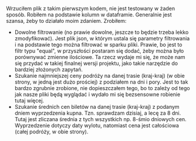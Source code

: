 Wrzuciłem plik z takim pierwszym kodem, nie jest testowany w żaden sposób. Robiłem na podstawie kolumn w dataframie.
Generalnie jest szansa, żeby to działało moim zdaniem.
Zrobiłem:
- Dowolne filtrowanie (no prawie dowolne, jeszcze to będzie trzeba lekko zmodyfikować). Jest plik json, w którym ustala się parametry filtrowania i na podstawie tego można filtrować w sparku pliki. Prawie, bo jest to filtr typu "equal", w przyszłości postaram się dodać, żeby można było porównywać zmienne ilościowe. Ta rzecz wydaje mi się, że może nam się przydać w takiej finalnej wersji projektu, jako takie narzędzie do bardziej złożonych zapytań.
- Szukanie najmniejszej ceny podróży na danej trasie (kraj-kraj) (w obie strony, w jedną jest dużo prościej) z podziałem na dni i pory. Jest to tak bardzo zgrubnie zrobione, nie dopieszczałem tego, bo to zależy od tego jak nasze pliki będą wyglądać i wydało mi się bezsensowne robienie tutaj więcej.
- Szukanie średnich cen biletów na danej trasie (kraj-kraj) z podanym dniem wyprzedzenia kupna. Tzn. sprawdzam dzisiaj, a lecę za 8 dni. Tutaj jest zliczana średnia z tych wszystkich np. 8-śmio dniowych cen. Wyprzedzenie dotyczy daty wylotu, natomiast cena jest całościowa (całej podróży, w obie strony).
